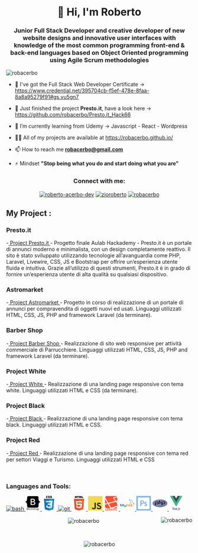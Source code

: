 <h1 align="center">👋 Hi, I'm Roberto</h1>
<h3 align="center">Junior Full Stack Developer and creative developer of new website designs and innovative user interfaces with knowledge of the most common programming front-end & back-end languages based on Object Oriented programming using Agile Scrum methodologies</h3>

<p align="left"> <img src="https://komarev.com/ghpvc/?username=robacerbo&label=Profile%20views&color=0e75b6&style=flat" alt="robacerbo" /> </p>

- 🔭 I've got the Full Stack Web Developer Certificate -> https://www.credential.net/395704cb-f5ef-478e-8faa-8a8a95279f91#gs.vu5gn7

- 🔭 Just finished the project **Presto.it**, have a look here -> https://github.com/robacerbo/Presto.it_Hack66 

- 🌱 I’m currently learning from Udemy -> Javascript - React - Wordpress

- 👨‍💻 All of my projects are available at https://robacerbo.github.io/

- 📫 How to reach me **robacerbo@gmail.com**

- ⚡ Mindset **"Stop being what you do and start doing what you are"**

<h3 align="center">Connect with me:</h3>
<p align="center">
<a href="https://linkedin.com/in/roberto-acerbo-dev" target="blank"><img align="center" src="https://raw.githubusercontent.com/rahuldkjain/github-profile-readme-generator/master/src/images/icons/Social/linked-in-alt.svg" alt="roberto-acerbo-dev" height="30" width="40" /></a>
<a href="https://fb.com/zioroberto" target="blank"><img align="center" src="https://raw.githubusercontent.com/rahuldkjain/github-profile-readme-generator/master/src/images/icons/Social/facebook.svg" alt="zioroberto" height="30" width="40" /></a>
<a href="https://instagram.com/robacerbo" target="blank"><img align="center" src="https://raw.githubusercontent.com/rahuldkjain/github-profile-readme-generator/master/src/images/icons/Social/instagram.svg" alt="robacerbo" height="30" width="40" /></a>
</p>

<h2 align="left">My Project : </h2>

<h3 align="left">Presto.it</h3>
-<a href="https://github.com/robacerbo/Presto.it_Hack66" target="__blank"> Project Presto.it  </a> - Progetto finale Aulab Hackademy - Presto.it è un portale di annunci moderno e minimalista, con un design completamente reattivo. Il sito è stato sviluppato utilizzando tecnologie all’avanguardia come PHP, Laravel, Livewire, CSS, JS e Bootstrap per offrire un’esperienza utente fluida e intuitiva. Grazie all’utilizzo di questi strumenti, Presto.it è in grado di fornire un’esperienza utente di alta qualità su qualsiasi dispositivo.

<h3 align="left">Astromarket</h3>
-<a href="https://github.com/robacerbo/Project-Astromarket" target="__blank"> Project Astromarket  </a> - Progetto in corso di realizzazione di un portale di annunci per compravendita di oggetti nuovi ed usati. Linguaggi utilizzati HTML, CSS, JS, PHP and framework Laravel (da terminare).

<h3 align="left">Barber Shop</h3>
-<a href="https://github.com/robacerbo/project-Barber-Shop" target="__blank"> Project Barber Shop  </a> - Realizzazione di sito web responsive per attività commerciale di Parrucchiere. Linguaggi utilizzati HTML, CSS, JS, PHP and framework Laravel (da terminare).

<h3 align="left">Project White</h3>
-<a href="https://github.com/robacerbo/project_white" target="__blank"> Project White </a> - Realizzazione di una landing page responsive con tema white. Linguaggi utilizzati HTML e CSS (da terminare).

<h3 align="left">Project Black</h3>
-<a href="https://github.com/robacerbo/project_black" target="__blank"> Project Black </a> - Realizzazione di una landing page responsive con tema black. Linguaggi utilizzati HTML e CSS.

<h3 align="left">Project Red</h3>
-<a href="https://github.com/robacerbo/project_red" target="__blank"> Project Red </a> - Realizzazione di una landing page responsive con tema red per settori Viaggi e Turismo. Linguaggi utilizzati HTML e CSS


<p>&nbsp;</p>
<h3 align="left">Languages and Tools:</h3>
<p align="left"> <a href="https://www.gnu.org/software/bash/" target="_blank" rel="noreferrer"> <img src="https://www.vectorlogo.zone/logos/gnu_bash/gnu_bash-icon.svg" alt="bash" width="40" height="40"/> </a> <a href="https://getbootstrap.com" target="_blank" rel="noreferrer"> <img src="https://raw.githubusercontent.com/devicons/devicon/master/icons/bootstrap/bootstrap-plain-wordmark.svg" alt="bootstrap" width="40" height="40"/> </a> <a href="https://www.w3schools.com/css/" target="_blank" rel="noreferrer"> <img src="https://raw.githubusercontent.com/devicons/devicon/master/icons/css3/css3-original-wordmark.svg" alt="css3" width="40" height="40"/> </a> <a href="https://git-scm.com/" target="_blank" rel="noreferrer"> <img src="https://www.vectorlogo.zone/logos/git-scm/git-scm-icon.svg" alt="git" width="40" height="40"/> </a> <a href="https://www.w3.org/html/" target="_blank" rel="noreferrer"> <img src="https://raw.githubusercontent.com/devicons/devicon/master/icons/html5/html5-original-wordmark.svg" alt="html5" width="40" height="40"/> </a> <a href="https://developer.mozilla.org/en-US/docs/Web/JavaScript" target="_blank" rel="noreferrer"> <img src="https://raw.githubusercontent.com/devicons/devicon/master/icons/javascript/javascript-original.svg" alt="javascript" width="40" height="40"/> </a> <a href="https://laravel.com/" target="_blank" rel="noreferrer"> <img src="https://raw.githubusercontent.com/devicons/devicon/master/icons/laravel/laravel-plain-wordmark.svg" alt="laravel" width="40" height="40"/> </a> <a href="https://www.mysql.com/" target="_blank" rel="noreferrer"> <img src="https://raw.githubusercontent.com/devicons/devicon/master/icons/mysql/mysql-original-wordmark.svg" alt="mysql" width="40" height="40"/> </a> <a href="https://www.photoshop.com/en" target="_blank" rel="noreferrer"> <img src="https://raw.githubusercontent.com/devicons/devicon/master/icons/photoshop/photoshop-line.svg" alt="photoshop" width="40" height="40"/> </a> <a href="https://www.php.net" target="_blank" rel="noreferrer"> <img src="https://raw.githubusercontent.com/devicons/devicon/master/icons/php/php-original.svg" alt="php" width="40" height="40"/> </a> <a href="https://vuejs.org/" target="_blank" rel="noreferrer"> <img src="https://raw.githubusercontent.com/devicons/devicon/master/icons/vuejs/vuejs-original-wordmark.svg" alt="vuejs" width="40" height="40"/> </a> </p>

<p align="center"><img align="center" src="https://github-readme-stats.vercel.app/api/top-langs?username=robacerbo&show_icons=true&locale=en&layout=compact" alt="robacerbo" /><img align="right" src="https://github-readme-stats.vercel.app/api?username=robacerbo&show_icons=true&locale=en" alt="robacerbo" /></p>

<p>&nbsp;</p>
<p align="center"><img align="center" src="https://github-readme-streak-stats.herokuapp.com/?user=robacerbo&" alt="robacerbo" width="500" height="450" /></p>

